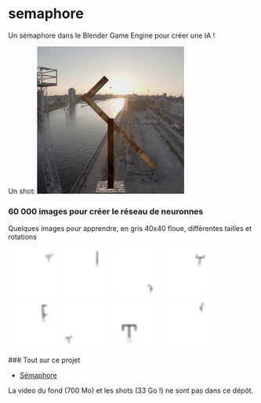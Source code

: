 # semaphore

Un sémaphore dans le Blender Game Engine pour créer une IA !

Un shot:
<img src="/doc/shot_15_y.png" width="300" height="300">

### 60 000 images pour créer le réseau de neuronnes

Quelques images pour apprendre, en gris 40x40 floue, différentes tailles et rotations

<img src="/doc/some_shot_NB/shot_24000_i.png" width="100" height="100">
<img src="/doc/some_shot_NB/shot_24001_ .png" width="100" height="100">
<img src="/doc/some_shot_NB/shot_24002_f.png" width="100" height="100">
<img src="/doc/some_shot_NB/shot_24003_a.png" width="100" height="100">
<img src="/doc/some_shot_NB/shot_24004_c.png" width="100" height="100">
<img src="/doc/some_shot_NB/shot_24005_i.png" width="100" height="100">
<img src="/doc/some_shot_NB/shot_24006_e.png" width="100" height="100">
<img src="/doc/some_shot_NB/shot_24007_m.png" width="100" height="100">

### Tout sur ce projet
* [Sémaphore](https://ressources.labomedia.org/jeu_du_semaphore_dans_le_blender_game_engine)

La video du fond (700 Mo) et les shots (33 Go !) ne sont pas dans ce dépôt.
